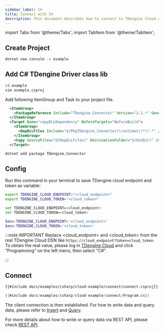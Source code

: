 ```yaml
---
sidebar_label: C#
title: Connect with C#
description: This document describes how to connect to TDengine Cloud using the C# client library.
---
```

<!-- exclude -->
import Tabs from '@theme/Tabs';
import TabItem from '@theme/TabItem';

<!-- exclude-end -->
## Create Project

```bash
dotnet new console -o example
```

## Add C# TDengine Driver class lib

```bash
cd example
vim example.csproj
```

Add following ItemGroup and Task to your project file.

```XML
  <ItemGroup>
    <PackageReference Include="TDengine.Connector" Version="3.1.*" GeneratePathProperty="true" />
  </ItemGroup>
  <Target Name="copyDLLDependency" BeforeTargets="BeforeBuild">
    <ItemGroup>
      <DepDLLFiles Include="$(PkgTDengine_Connector)\runtimes\**\*.*" />
    </ItemGroup>
    <Copy SourceFiles="@(DepDLLFiles)" DestinationFolder="$(OutDir)" />
  </Target>
```

```bash
dotnet add package TDengine.Connector
```

## Config

Run this command in your terminal to save TDengine cloud endpoint and token as variable:

<Tabs defaultValue="bash">
<TabItem value="bash" label="Bash">

```bash
export TDENGINE_CLOUD_ENDPOINT="<cloud_endpoint>"
export TDENGINE_CLOUD_TOKEN="<cloud_token>"
```

</TabItem>
<TabItem value="cmd" label="CMD">

```bash
set TDENGINE_CLOUD_ENDPOINT=<cloud_endpoint>
set TDENGINE_CLOUD_TOKEN=<cloud_token>
```

</TabItem>
<TabItem value="powershell" label="Powershell">

```powershell
$env:TDENGINE_CLOUD_ENDPOINT='<cloud_endpoint>'
$env:TDENGINE_CLOUD_TOKEN='<cloud_token>'
```

</TabItem>
</Tabs>

<!-- exclude -->
:::note IMPORTANT
Replace &lt;cloud_endpoint&gt; and &lt;cloud_token&gt; from the real TDengine Cloud DSN like `https://cloud_endpoint?token=cloud_token`. To obtain the real value, please log in [TDengine Cloud](https://cloud.tdengine.com) and click "Programming" on the left menu, then select "C#".

:::
<!-- exclude-end -->

## Connect

``` XML
{{#include docs/examples/csharp/cloud-example/connect/connect.csproj}}
```

```C#
{{#include docs/examples/csharp/cloud-example/connect/Program.cs}}
```

The client connection is then established. For how to write data and query data, please refer to [Insert](https://docs.tdengine.com/cloud/programming/insert/) and [Query](https://docs.tdengine.com/cloud/programming/query/).

For more details about how to write or query data via REST API, please check [REST API](https://docs.tdengine.com/cloud/programming/connect/rest-api/).
